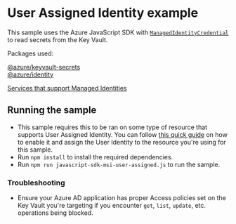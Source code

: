 # User Assigned Identity example

This sample uses the Azure JavaScript SDK with [`ManagedIdentityCredential`](https://docs.microsoft.com/en-us/javascript/api/overview/azure/identity-readme?view=azure-node-latest#managed-identity-support) to read secrets from the Key Vault.

Packages used:

[@azure/keyvault-secrets](https://www.npmjs.com/package/@azure/keyvault-secrets) 
<br>
[@azure/identity](https://www.npmjs.com/package/@azure/identity)

[Services that support Managed Identities](https://docs.microsoft.com/en-us/azure/active-directory/managed-identities-azure-resources/managed-identities-status)

## Running the sample
- This sample requires this to be ran on some type of resource that supports User Assigned Identity. You can follow [this quick guide](https://docs.microsoft.com/en-us/azure/active-directory/managed-identities-azure-resources/qs-configure-portal-windows-vm#user-assigned-managed-identity) on how to enable it and assign the User Identity to the resource you're using for this sample.
- Run `npm install` to install the required dependencies. 
- Run `npm run javascript-sdk-msi-user-assigned.js` to run the sample.

### Troubleshooting
- Ensure your Azure AD application has proper Access policies set on the Key Vault you're targeting if you encounter `get`, `list`, `update`, etc. operations being blocked.